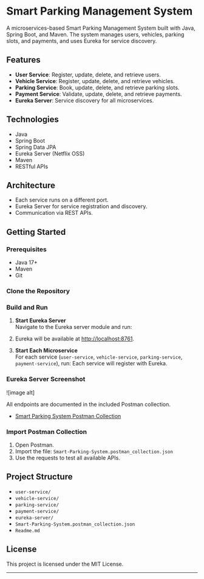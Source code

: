 # Smart Parking Management System

A microservices-based Smart Parking Management System built with Java, Spring Boot, and Maven. The system manages users, vehicles, parking slots, and payments, and uses Eureka for service discovery.

## Features

- **User Service**: Register, update, delete, and retrieve users.
- **Vehicle Service**: Register, update, delete, and retrieve vehicles.
- **Parking Service**: Book, update, delete, and retrieve parking slots.
- **Payment Service**: Validate, update, delete, and retrieve payments.
- **Eureka Server**: Service discovery for all microservices.

## Technologies

- Java
- Spring Boot
- Spring Data JPA
- Eureka Server (Netflix OSS)
- Maven
- RESTful APIs

## Architecture

- Each service runs on a different port.
- Eureka Server for service registration and discovery.
- Communication via REST APIs.

## Getting Started

### Prerequisites

- Java 17+
- Maven
- Git

### Clone the Repository
### Build and Run

1. **Start Eureka Server**  
   Navigate to the Eureka server module and run:
2. Eureka will be available at [http://localhost:8761](http://localhost:8761).

2. **Start Each Microservice**  
   For each service (`user-service`, `vehicle-service`, `parking-service`, `payment-service`), run:
   Each service will register with Eureka.

### Eureka Server Screenshot

![image alt]


All endpoints are documented in the included Postman collection.

- [Smart Parking System Postman Collection](Smart-Parking-System.postman_collection.json)





### Import Postman Collection

1. Open Postman.
2. Import the file: `Smart-Parking-System.postman_collection.json`
3. Use the requests to test all available APIs.



## Project Structure

- `user-service/`
- `vehicle-service/`
- `parking-service/`
- `payment-service/`
- `eureka-server/`
- `Smart-Parking-System.postman_collection.json`
- `Readme.md`

## License

This project is licensed under the MIT License.

---
